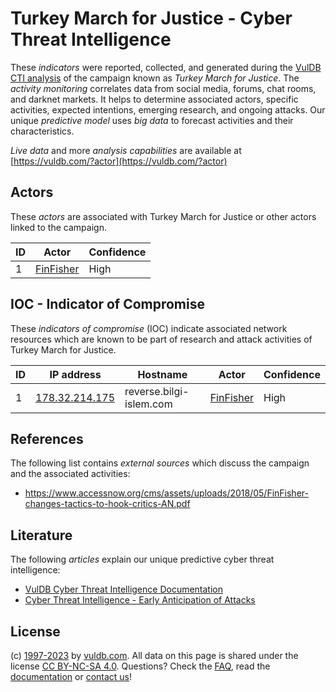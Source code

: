 # Turkey March for Justice - Cyber Threat Intelligence

These _indicators_ were reported, collected, and generated during the [VulDB CTI analysis](https://vuldb.com/?kb.cti) of the campaign known as _Turkey March for Justice_. The _activity monitoring_ correlates data from social media, forums, chat rooms, and darknet markets. It helps to determine associated actors, specific activities, expected intentions, emerging research, and ongoing attacks. Our unique _predictive model_ uses _big data_ to forecast activities and their characteristics.

_Live data_ and more _analysis capabilities_ are available at [https://vuldb.com/?actor](https://vuldb.com/?actor)

## Actors

These _actors_ are associated with Turkey March for Justice or other actors linked to the campaign.

ID | Actor | Confidence
-- | ----- | ----------
1 | [FinFisher](https://vuldb.com/?actor.finfisher) | High

## IOC - Indicator of Compromise

These _indicators of compromise_ (IOC) indicate associated network resources which are known to be part of research and attack activities of Turkey March for Justice.

ID | IP address | Hostname | Actor | Confidence
-- | ---------- | -------- | ----- | ----------
1 | [178.32.214.175](https://vuldb.com/?ip.178.32.214.175) | reverse.bilgi-islem.com | [FinFisher](https://vuldb.com/?actor.finfisher) | High

## References

The following list contains _external sources_ which discuss the campaign and the associated activities:

* https://www.accessnow.org/cms/assets/uploads/2018/05/FinFisher-changes-tactics-to-hook-critics-AN.pdf

## Literature

The following _articles_ explain our unique predictive cyber threat intelligence:

* [VulDB Cyber Threat Intelligence Documentation](https://vuldb.com/?kb.cti)
* [Cyber Threat Intelligence - Early Anticipation of Attacks](https://www.scip.ch/en/?labs.20201022)

## License

(c) [1997-2023](https://vuldb.com/?kb.changelog) by [vuldb.com](https://vuldb.com/?kb.about). All data on this page is shared under the license [CC BY-NC-SA 4.0](https://creativecommons.org/licenses/by-nc-sa/4.0/). Questions? Check the [FAQ](https://vuldb.com/?kb.faq), read the [documentation](https://vuldb.com/?kb) or [contact us](https://vuldb.com/?contact)!
